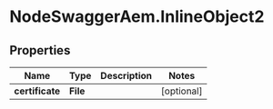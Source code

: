 # NodeSwaggerAem.InlineObject2

## Properties

Name | Type | Description | Notes
------------ | ------------- | ------------- | -------------
**certificate** | **File** |  | [optional] 


